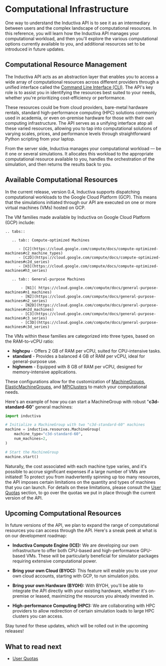 # Computational Infrastructure

One way to understand the Inductiva API is to see it as an intermediary between 
users and the complex landscape of computational resources. In this reference, you 
will learn how the Inductiva API manages your computational workload, and then you'll
explore the various computational options currently available to you, and additional resources set to be introduced in future updates.

## Computational Resource Management

The Inductiva API acts as an abstraction layer that enables you to access a wide 
array of computational resources across different providers through a unified 
interface called the [Command Line Interface (CLI)](). The API's key role is to 
assist you in identifying the resources best suited to your needs, whether you're prioritizing cost-efficiency or performance.

These resources could be from cloud providers, bare-metal hardware rentals, standard 
high-performance computing (HPC) solutions commonly used in academia, or even on-premise 
hardware for those with their own computing infrastructure. The API serves as a unifying interface atop all these varied resources, allowing you to tap into computational solutions of varying scales, prices, and performance levels through straightforward Python 
scripting from your laptop.

From the server side, Inductiva manages your computational workload — be it one 
or several simulations. It allocates this workload to the appropriate computational 
resource available to you, handles the orchestration of the simulation, and then 
returns the results back to you.

## Available Computational Resources

In the current release, version 0.4, Inductiva supports dispatching computational 
workloads to the Google Cloud Platform (GCP). This means that the simulations initiated through our API are executed on one or more virtual machines (VMs) hosted on GCP. 

The VM families made available by Inductiva on Google Cloud
Platform (GCP) include:


````{eval-rst}
.. tabs::

   .. tab:: Compute-optimized Machines

      - [C2](https://cloud.google.com/compute/docs/compute-optimized-machines#c2_machine_types)
      - [C2D](https://cloud.google.com/compute/docs/compute-optimized-machines#c2d_series)
      - [H3](https://cloud.google.com/compute/docs/compute-optimized-machines#h3_series)

   .. tab:: General-purpose Machines

       - [N1]( https://cloud.google.com/compute/docs/general-purpose-machines#n1_machines)
       - [N2](https://cloud.google.com/compute/docs/general-purpose-machines#n2_series)
       - [N2D](https://cloud.google.com/compute/docs/general-purpose-machines#n2d_machines)
       - [C3](https://cloud.google.com/compute/docs/general-purpose-machines#c3_series)  
       - [C3D](https://cloud.google.com/compute/docs/general-purpose-machines#c3d_series)

````

The VMs within these families are categorized into three types, based on the RAM-to-vCPU ratio:

- **highcpu** -  Offers 2 GB of RAM per vCPU, suited for CPU-intensive tasks.
- **standard** -  Provides a balanced 4 GB of RAM per vCPU, ideal for general-purpose use.
- **highmem** - Equipped with 8 GB of RAM per vCPU, designed for memory-intensive applications.

These configurations allow for the customization of [MachineGroups](), [ElasticMachineGroups](), and [MPIClusters]() to match your computational needs.

Here's an example of how you can start a MachineGroup with robust "**c3d-standard-60**" 
general machines:

```python
import inductiva

# Initialize a MachineGroup with two "c3d-standard-60" machines
machine = inductiva.resources.MachineGroup(
    machine_type="c3d-standard-60",
    num_machines=2,
)

# Start the MachineGroup
machine.start()
```
Naturally, the cost associated with each machine type varies, and it's possible 
to accrue significant expenses if a large number of VMs are initiated! To protect
you from inadvertently spinning up too many resources, the API imposes certain 
limitations on the quantity and types of machines that you can launch. For details 
on these limitations, please consult the [User Quotas](../api_reference/user_quotas.md) section, to go over the quotas we put in place through the current version of the API.

## Upcoming Computational Resources

In future versions of the API, we plan to expand the range of computational resources 
you can access through the API. Here's a sneak peek at what is on our development roadmap:

- **Inductiva Compute Engine (ICE):** We are developing our own infrastructure to 
offer both CPU-based and high-performance GPU-based VMs. These will be particularly beneficial for simulator packages requiring extensive computational power.

- **Bring your own Cloud (BYOC):** This feature will enable you to use your own cloud accounts, starting with GCP, to run simulation jobs.

- **Bring your own Hardware (BYOH):** With BYOH, you'll be able to integrate the 
API directly with your existing hardware, whether it's on-premise or leased, 
maximizing the resources you already invested in.

- **High-performance Computing (HPC):** We are collaborating with HPC providers 
to allow redirection of certain simulation loads to large HPC clusters you can
access.

Stay tuned for these updates, which will be rolled out in the upcoming releases!


## What to read next

- [User Quotas](../api_reference/user_quotas.md)
